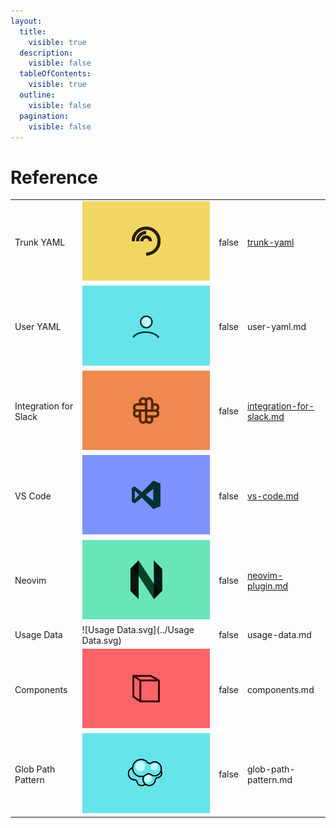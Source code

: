 ```yaml
---
layout:
  title:
    visible: true
  description:
    visible: false
  tableOfContents:
    visible: true
  outline:
    visible: false
  pagination:
    visible: false
---
```


# Reference

|                       |                                      |       |                                                                           |
| :-------------------- | :----------------------------------- | :---- | :------------------------------------------------------------------------ |
| Trunk YAML            | ![TrunkYaml.svg](../TrunkYaml.svg)   | false | [trunk-yaml](trunk-yaml/readme.md)                                        |
| User YAML             | ![UserYaml.svg](../UserYaml.svg)     | false | user-yaml.md                                                              |
| Integration for Slack | ![Slack.svg](../Slack.svg)           | false | [integration-for-slack.md](../../administration/integration-for-slack.md) |
| VS Code               | ![VSCode.svg](../VSCode.svg)         | false | [vs-code.md](../ide-integration/vs-code.md)                               |
| Neovim                | ![neo_vim.svg](../neo_vim.svg)       | false | [neovim-plugin.md](../ide-integration/neovim-plugin.md)                   |
| Usage Data            | ![Usage Data.svg](../Usage Data.svg) | false | usage-data.md                                                             |
| Components            | ![Components.svg](../Components.svg) | false | components.md                                                             |
| Glob Path Pattern     | ![Glob.svg](../Glob.svg)             | false | glob-path-pattern.md                                                      |
